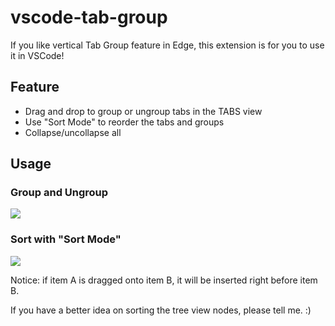 # vscode-tab-group
If you like vertical Tab Group feature in Edge, this extension is for you to use it in VSCode!

## Feature
- Drag and drop to group or ungroup tabs in the TABS view
- Use "Sort Mode" to reorder the tabs and groups
- Collapse/uncollapse all

## Usage
### Group and Ungroup
![](https://github.com/billgoo/vscode-tab-group/raw/HEAD/docs/demo.gif)

### Sort with "Sort Mode"
![](https://github.com/billgoo/vscode-tab-group/raw/HEAD/docs/sort.gif)

Notice: if item A is dragged onto item B, it will be inserted right before item B.

If you have a better idea on sorting the tree view nodes, please tell me. :)

